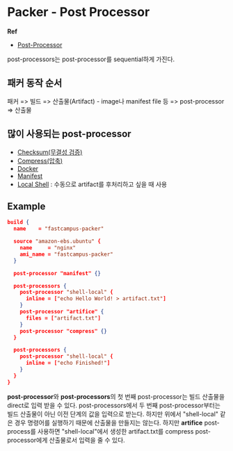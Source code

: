 # Packer - Post Processor

**Ref**

* [Post-Processor](https://www.packer.io/docs/post-processors)

post-processors는 post-processor를 sequential하게 가진다.

## 패커 동작 순서

패커 => 빌드 => 산출물(Artifact) - image나 manifest file 등 => post-processor => 산출물

## 많이 사용되는 post-processor

* [Checksum(무결성 검증)](https://www.packer.io/docs/post-processors/checksum)
* [Compress(압축)](https://www.packer.io/docs/post-processors/compress)
* [Docker](https://www.packer.io/docs/post-processors/docker/docker-import)
* [Manifest](https://www.packer.io/docs/post-processors/manifest)
* [Local Shell](https://www.packer.io/docs/post-processors/shell-local) : 수동으로 artifact를 후처리하고 싶을 때 사용

## Example

```json
build {
  name    = "fastcampus-packer"

  source "amazon-ebs.ubuntu" {
    name     = "nginx"
    ami_name = "fastcampus-packer"
  }

  post-processor "manifest" {}

  post-processors {
    post-processor "shell-local" {
      inline = ["echo Hello World! > artifact.txt"]
    }
    post-processor "artifice" {
      files = ["artifact.txt"]
    }
    post-processor "compress" {}
  }

  post-processors {
    post-processor "shell-local" {
      inline = ["echo Finished!"]
    }
  }
}
```

**post-processor**와 **post-processors**의 첫 번째 post-processor는 빌드 산출물을 direct로 입력 받을 수 있다. post-processors에서 두 번째 post-processor부터는 빌드 산출물이 아닌 이전 단계의 값을 입력으로 받는다. 하지만 위에서 "shell-local" 같은 경우 명령어를 실행하기 때문에 산출물을 만들지는 않는다. 하지만 **artifice** post-process를 사용하면 "shell-local"에서 생성한 artifact.txt를 compress post-processor에게 산출물로서 입력을 줄 수 있다.
